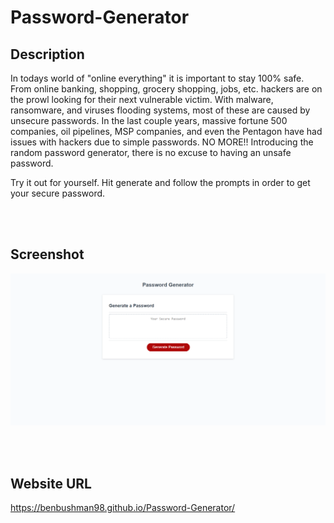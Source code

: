 # Password-Generator
## Description
In todays world of "online everything" it is important to stay 100% safe. From online banking, shopping, grocery shopping, jobs, etc. hackers are on the prowl looking for their next vulnerable victim. With malware, ransomware, and viruses flooding systems, most of these are caused by unsecure passwords. In the last couple years, massive fortune 500 companies, oil pipelines, MSP companies, and even the Pentagon have had issues with hackers due to simple passwords. NO MORE!! Introducing the random password generator, there is no excuse to having an unsafe password. 

Try it out for yourself. Hit generate and follow the prompts in order to get your secure password. 

<br></br>

## Screenshot
![Screenshot of what the webpage looks like](./img/Screenshot.Password-Generator.png)

<br></br>

## Website URL
https://benbushman98.github.io/Password-Generator/
